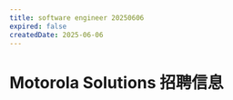 ```yaml
---
title: software engineer 20250606
expired: false
createdDate: 2025-06-06
---
```


# Motorola Solutions 招聘信息

<JobPostingTable job-posting-json-path="motorola-solutions/data/software-engineer-20250606" />